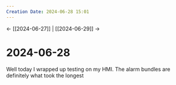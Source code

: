 ```yaml
---
Creation Date: 2024-06-28 15:01
---
```


<- [[2024-06-27]] | [[2024-06-29]]  ->

# 2024-06-28
Well today I wrapped up testing on my HMI. The alarm bundles are definitely what took the longest 